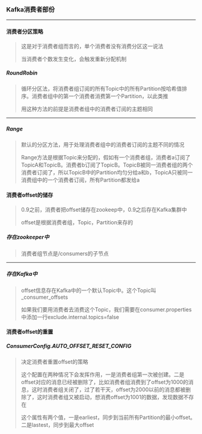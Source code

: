 ### Kafka消费者部份

***

#### 消费者分区策略

> 这是对于消费者组而言的，单个消费者没有消费分区这一说法
>
> 当消费者个数发生变化，会触发重新分配机制

##### RoundRobin

> 循环分区法，将消费者组订阅的所有Topic中的所有Partition按哈希值排序。消费者组中的第一个消费者消费第一个Partition，以此类推
>
> 用这种方法的前提是消费者组中的消费者订阅的主题相同

***

##### Range

> 默认的分区方法，用于处理消费者组中的消费者订阅的主题不同的情况
>
> Range方法是根据Topic来分配的，假如有一个消费者组，消费者a订阅了TopicA和TopicB。消费者b订阅了TopicB。TopicB被同一消费者组的两个消费者订阅了，所以TopicB中的Partition均匀分给a和b，TopicA只被同一消费组中的一个消费者订阅，所有Partition都发给a



#### 消费者offset的储存

> 0.9之前，消费者把offset储存在zookeep中，0.9之后存在Kafka集群中
>
> offset是根据消费者组，Topic，Partition来存的

##### 存在zookeeper中

> 消费者组节点是/consumers的子节点

***

##### 存在Kafka中

> offset信息存在Kafka中的一个默认Topic中。这个Topic叫_consumer_offsets
>
> 如果我们要用消费者去消费这个Topic，我们需要在consumer.properties中添加一行exclude.internal.topics=false



#### 消费者offset的重置

##### ConsumerConfig.AUTO_OFFSET_RESET_CONFIG

> 决定消费者重置offset的策略
>
> 这个配置在两种情况下会发挥作用，一是消费者组第一次被创建。二是offset对应的消息已经被删除了，比如消费者组消费到了offset为1000的消息，这时消费者组关闭了，过了若干天，offset为2000以前的消息都被删除了，这时消费者组又被启动，想消费offset为1001的数据，发现数据不存在
>
> 这个属性有两个值，一是earliest，同步到当前所有Partition的最小offset。二是lastest，同步到最大offset